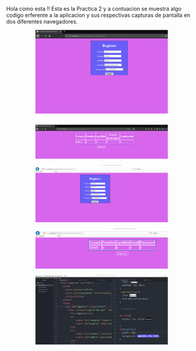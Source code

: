 

Hola como esta !!
Esta es la Practica 2 y a contuacion se muestra algo codigo erferente a la aplicacion y sus respectivas capturas de pantalla en dos diferentes navegadores.

<p align="center"> <img src="imagenes/cuatro.png" width="350"/>


<p align="center"> <img src="imagenes/cinco.png" width="350"/>


<p align="center"> <img src="imagenes/seis.png" width="350"/>


<p align="center"> <img src="imagenes/ciete.png" width="350"/>

<p align="center"> <img src="imagenes/ocho.png" width="350"/>
